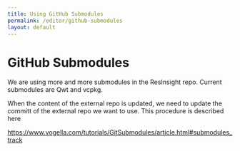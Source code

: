 ```yaml
---
title: Using GitHub Submodules
permalink: /editor/github-submodules
layout: default
---
```


# GitHub Submodules

We are using more and more submodules in the ResInsight repo. Current submodules are Qwt and vcpkg.

When the content of the external repo is updated, we need to update the committ of the external repo we want to use. This procedure is described here

https://www.vogella.com/tutorials/GitSubmodules/article.html#submodules_track

